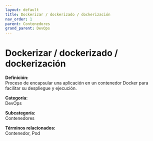 ```yaml
---
layout: default
title: Dockerizar / dockerizado / dockerización
nav_order: 1
parent: Contenedores
grand_parent: DevOps
---
```


# Dockerizar / dockerizado / dockerización

**Definición:**  
Proceso de encapsular una aplicación en un contenedor Docker para facilitar su despliegue y ejecución.

**Categoría:**  
DevOps  

**Subcategoría:**  
Contenedores

**Términos relacionados:**  
Contenedor, Pod
